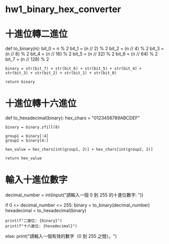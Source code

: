 # hw1_binary_hex_converter
# 十進位轉二進位
def to_binary(n):
    bit_0 = n % 2
    bit_1 = (n // 2) % 2
    bit_2 = (n // 4) % 2
    bit_3 = (n // 8) % 2
    bit_4 = (n // 16) % 2
    bit_5 = (n // 32) % 2
    bit_6 = (n // 64) % 2
    bit_7 = (n // 128) % 2

    binary = str(bit_7) + str(bit_6) + str(bit_5) + str(bit_4) + str(bit_3) + str(bit_2) + str(bit_1) + str(bit_0)
    
    return binary

# 十進位轉十六進位
def to_hexadecimal(binary):
    hex_chars = "0123456789ABCDEF"

    binary = binary.zfill(8)
  
    group1 = binary[:4]
    group2 = binary[4:]
    
    hex_value = hex_chars[int(group1, 2)] + hex_chars[int(group2, 2)]
    
    return hex_value

# 輸入十進位數字
decimal_number = int(input("請輸入一個 0 到 255 的十進位數字: "))

if 0 <= decimal_number <= 255:
    binary = to_binary(decimal_number)  
    hexadecimal = to_hexadecimal(binary)  
    
    print(f"二進位: {binary}")
    print(f"十六進位: {hexadecimal}")
else:
    print("請輸入一個有效的數字（0 到 255 之間）。")
